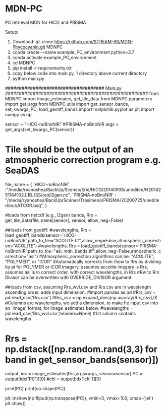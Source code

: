 # MDN-PC
PC retrieval MDN for HICO and PRISMA

Setup:
1. Download: git clone https://github.com/STREAM-RS/MDN-Phycocyanin.git MDNPC
2. conda create --name example_PC_environment python=3.7
3. conda activate example_PC_environment
4. cd MDNPC
5. pip install -r requirements.txt 
6. copy below code into main.py, 1 directory above current directory
7. python main.py


#################################### Main.py ####################################################
from MDNPC import image_estimates, get_tile_data
from MDNPC.parameters import get_args
from MDNPC.utils import get_sensor_bands, set_kwargs_PC, load_geotiff_bands
import matplotlib.pyplot as plt
import numpy as np

sensor = "HICO-noBnoNIR" #PRISMA-noBnoNIR
args = get_args(set_kwargs_PC(sensor))

# Tile should be the output of an atmospheric correction program e.g. SeaDAS
file_name = {
    'HICO-noBnoNIR' :"/media/ryanoshea/BackUp/Scenes/Erie/HICO/20140908/unedited/H2014251184102.L1B_ISS/out/l2gen.nc",
    'PRISMA-noBnoNIR' : "/media/ryanoshea/BackUp/Scenes/Trasimeno/PRISMA/20200725/unedited/out/ATCOR.bsq",
}

#loads from netcdf (e.g., l2gen)
bands, Rrs = get_tile_data(file_name[sensor], sensor, allow_neg=False)

##loads from geotiff:
#wavelengths, Rrs = load_geotiff_bands(sensor='HICO-noBnoNIR',path_to_tile="ACOLITE.tif",allow_neg=False,atmospheric_correction="ACOLITE")
#wavelengths, Rrs = load_geotiff_bands(sensor='PRISMA-noBnoNIR',path_to_tile="asi_mdn_bands.tif",allow_neg=False,atmospheric_correction="asi")
#Atmospheric_correction algorithms can be: "ACOLITE", "POLYMER", or "iCOR"
#Automatically corrects from rhow to Rrs by dividing by pi for POLYMER or iCOR imagery, assumes accolite imagery is Rrs, assumes asi is in correct order, with correct wavelengths, in Rrs
#Rw to Rrs Divisor can be overwritten with OVERRIDE_DIVISOR argument

##loads from csv, assuming Rrs_wvl.csv and Rrs.csv are in wavelength ascending order, adds input dimension.
#import pandas as pd
#Rrs_csv = pd.read_csv('Rrs.csv')
#Rrs_csv = np.expand_dims(np.asarray(Rrs_csv),0) #Columns are wavelengths, we add a dimension, to make he input csv into an 'image' format, for image_estimates below.
#wavelengths  = pd.read_csv('Rrs_wvl.csv',headers=None) #1st column contains wavelengths


# Rrs = np.dstack([np.random.rand(3,3) for band in get_sensor_bands(sensor)])
output, idx = image_estimates(Rrs,args=args, sensor=sensor)
PC = output[idx['PC']][0]
#chl = output[idx['chl']][0]

print(PC)
print(np.shape(PC))

plt.imshow(np.flipud(np.transpose(PC)), vmin=0, vmax=100, cmap='jet')
plt.show()


